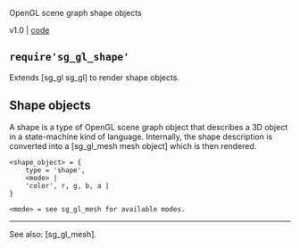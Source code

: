OpenGL scene graph shape objects

v1.0 | [code](http://code.google.com/p/lua-files/source/browse/sg_gl_shape.lua)

## `require'sg_gl_shape'`

Extends [sg_gl sg_gl] to render shape objects.

## Shape objects

A shape is a type of OpenGL scene graph object that describes a 3D object in a state-machine kind of language. Internally, the shape description is converted into a [sg_gl_mesh mesh object] which is then rendered.

~~~{.lua}
<shape_object> = {
	type = 'shape',
	<mode> |
	'color', r, g, b, a |
}

<mode> = see sg_gl_mesh for available modes.
~~~

----
See also: [sg_gl_mesh].
